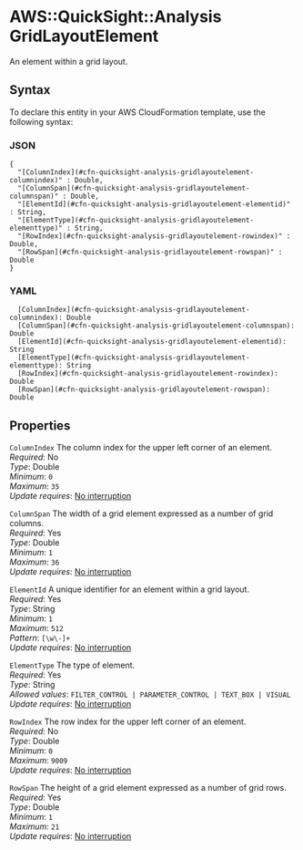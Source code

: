 # AWS::QuickSight::Analysis GridLayoutElement<a name="aws-properties-quicksight-analysis-gridlayoutelement"></a>

An element within a grid layout\.

## Syntax<a name="aws-properties-quicksight-analysis-gridlayoutelement-syntax"></a>

To declare this entity in your AWS CloudFormation template, use the following syntax:

### JSON<a name="aws-properties-quicksight-analysis-gridlayoutelement-syntax.json"></a>

```
{
  "[ColumnIndex](#cfn-quicksight-analysis-gridlayoutelement-columnindex)" : Double,
  "[ColumnSpan](#cfn-quicksight-analysis-gridlayoutelement-columnspan)" : Double,
  "[ElementId](#cfn-quicksight-analysis-gridlayoutelement-elementid)" : String,
  "[ElementType](#cfn-quicksight-analysis-gridlayoutelement-elementtype)" : String,
  "[RowIndex](#cfn-quicksight-analysis-gridlayoutelement-rowindex)" : Double,
  "[RowSpan](#cfn-quicksight-analysis-gridlayoutelement-rowspan)" : Double
}
```

### YAML<a name="aws-properties-quicksight-analysis-gridlayoutelement-syntax.yaml"></a>

```
  [ColumnIndex](#cfn-quicksight-analysis-gridlayoutelement-columnindex): Double
  [ColumnSpan](#cfn-quicksight-analysis-gridlayoutelement-columnspan): Double
  [ElementId](#cfn-quicksight-analysis-gridlayoutelement-elementid): String
  [ElementType](#cfn-quicksight-analysis-gridlayoutelement-elementtype): String
  [RowIndex](#cfn-quicksight-analysis-gridlayoutelement-rowindex): Double
  [RowSpan](#cfn-quicksight-analysis-gridlayoutelement-rowspan): Double
```

## Properties<a name="aws-properties-quicksight-analysis-gridlayoutelement-properties"></a>

`ColumnIndex` <a name="cfn-quicksight-analysis-gridlayoutelement-columnindex"></a>
The column index for the upper left corner of an element\.  
_Required_: No  
_Type_: Double  
_Minimum_: `0`  
_Maximum_: `35`  
_Update requires_: [No interruption](https://docs.aws.amazon.com/AWSCloudFormation/latest/UserGuide/using-cfn-updating-stacks-update-behaviors.html#update-no-interrupt)

`ColumnSpan` <a name="cfn-quicksight-analysis-gridlayoutelement-columnspan"></a>
The width of a grid element expressed as a number of grid columns\.  
_Required_: Yes  
_Type_: Double  
_Minimum_: `1`  
_Maximum_: `36`  
_Update requires_: [No interruption](https://docs.aws.amazon.com/AWSCloudFormation/latest/UserGuide/using-cfn-updating-stacks-update-behaviors.html#update-no-interrupt)

`ElementId` <a name="cfn-quicksight-analysis-gridlayoutelement-elementid"></a>
A unique identifier for an element within a grid layout\.  
_Required_: Yes  
_Type_: String  
_Minimum_: `1`  
_Maximum_: `512`  
_Pattern_: `[\w\-]+`  
_Update requires_: [No interruption](https://docs.aws.amazon.com/AWSCloudFormation/latest/UserGuide/using-cfn-updating-stacks-update-behaviors.html#update-no-interrupt)

`ElementType` <a name="cfn-quicksight-analysis-gridlayoutelement-elementtype"></a>
The type of element\.  
_Required_: Yes  
_Type_: String  
_Allowed values_: `FILTER_CONTROL | PARAMETER_CONTROL | TEXT_BOX | VISUAL`  
_Update requires_: [No interruption](https://docs.aws.amazon.com/AWSCloudFormation/latest/UserGuide/using-cfn-updating-stacks-update-behaviors.html#update-no-interrupt)

`RowIndex` <a name="cfn-quicksight-analysis-gridlayoutelement-rowindex"></a>
The row index for the upper left corner of an element\.  
_Required_: No  
_Type_: Double  
_Minimum_: `0`  
_Maximum_: `9009`  
_Update requires_: [No interruption](https://docs.aws.amazon.com/AWSCloudFormation/latest/UserGuide/using-cfn-updating-stacks-update-behaviors.html#update-no-interrupt)

`RowSpan` <a name="cfn-quicksight-analysis-gridlayoutelement-rowspan"></a>
The height of a grid element expressed as a number of grid rows\.  
_Required_: Yes  
_Type_: Double  
_Minimum_: `1`  
_Maximum_: `21`  
_Update requires_: [No interruption](https://docs.aws.amazon.com/AWSCloudFormation/latest/UserGuide/using-cfn-updating-stacks-update-behaviors.html#update-no-interrupt)
